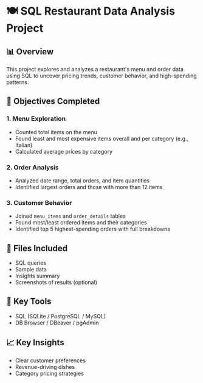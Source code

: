 # 🍽️ SQL Restaurant Data Analysis Project

## 📊 Overview
This project explores and analyzes a restaurant's menu and order data using SQL to uncover pricing trends, customer behavior, and high-spending patterns.

## 🧠 Objectives Completed

### 1. Menu Exploration
- Counted total items on the menu
- Found least and most expensive items overall and per category (e.g., Italian)
- Calculated average prices by category

### 2. Order Analysis
- Analyzed date range, total orders, and item quantities
- Identified largest orders and those with more than 12 items

### 3. Customer Behavior
- Joined `menu_items` and `order_details` tables
- Found most/least ordered items and their categories
- Identified top 5 highest-spending orders with full breakdowns

## 📂 Files Included
- SQL queries
- Sample data
- Insights summary
- Screenshots of results (optional)

## 📌 Key Tools
- SQL (SQLite / PostgreSQL / MySQL)
- DB Browser / DBeaver / pgAdmin

## 📈 Key Insights
- Clear customer preferences
- Revenue-driving dishes
- Category pricing strategies


